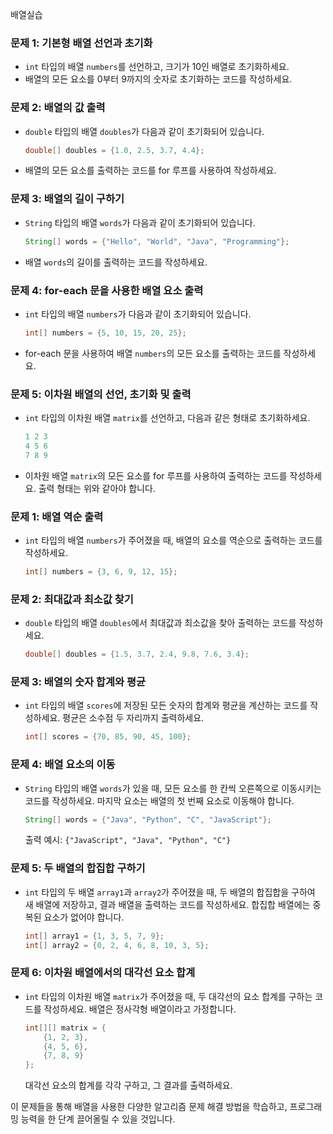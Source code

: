 배열실습

### 문제 1: 기본형 배열 선언과 초기화
- `int` 타입의 배열 `numbers`를 선언하고, 크기가 10인 배열로 초기화하세요.
- 배열의 모든 요소를 0부터 9까지의 숫자로 초기화하는 코드를 작성하세요.

### 문제 2: 배열의 값 출력
- `double` 타입의 배열 `doubles`가 다음과 같이 초기화되어 있습니다.
  ```java
  double[] doubles = {1.0, 2.5, 3.7, 4.4};
  ```
- 배열의 모든 요소를 출력하는 코드를 for 루프를 사용하여 작성하세요.

### 문제 3: 배열의 길이 구하기
- `String` 타입의 배열 `words`가 다음과 같이 초기화되어 있습니다.
  ```java
  String[] words = {"Hello", "World", "Java", "Programming"};
  ```
- 배열 `words`의 길이를 출력하는 코드를 작성하세요.

### 문제 4: for-each 문을 사용한 배열 요소 출력
- `int` 타입의 배열 `numbers`가 다음과 같이 초기화되어 있습니다.
  ```java
  int[] numbers = {5, 10, 15, 20, 25};
  ```
- for-each 문을 사용하여 배열 `numbers`의 모든 요소를 출력하는 코드를 작성하세요.

### 문제 5: 이차원 배열의 선언, 초기화 및 출력
- `int` 타입의 이차원 배열 `matrix`를 선언하고, 다음과 같은 형태로 초기화하세요.
  ```java
  1 2 3
  4 5 6
  7 8 9
  ```
- 이차원 배열 `matrix`의 모든 요소를 for 루프를 사용하여 출력하는 코드를 작성하세요. 출력 형태는 위와 같아야 합니다.







### 문제 1: 배열 역순 출력
- `int` 타입의 배열 `numbers`가 주어졌을 때, 배열의 요소를 역순으로 출력하는 코드를 작성하세요.
  ```java
  int[] numbers = {3, 6, 9, 12, 15};
  ```

### 문제 2: 최대값과 최소값 찾기
- `double` 타입의 배열 `doubles`에서 최대값과 최소값을 찾아 출력하는 코드를 작성하세요.
  ```java
  double[] doubles = {1.5, 3.7, 2.4, 9.8, 7.6, 3.4};
  ```

### 문제 3: 배열의 숫자 합계와 평균
- `int` 타입의 배열 `scores`에 저장된 모든 숫자의 합계와 평균을 계산하는 코드를 작성하세요. 평균은 소수점 두 자리까지 출력하세요.
  ```java
  int[] scores = {70, 85, 90, 45, 100};
  ```

### 문제 4: 배열 요소의 이동
- `String` 타입의 배열 `words`가 있을 때, 모든 요소를 한 칸씩 오른쪽으로 이동시키는 코드를 작성하세요. 마지막 요소는 배열의 첫 번째 요소로 이동해야 합니다.
  ```java
  String[] words = {"Java", "Python", "C", "JavaScript"};
  ```
  출력 예시: `{"JavaScript", "Java", "Python", "C"}`

### 문제 5: 두 배열의 합집합 구하기
- `int` 타입의 두 배열 `array1`과 `array2`가 주어졌을 때, 두 배열의 합집합을 구하여 새 배열에 저장하고, 결과 배열을 출력하는 코드를 작성하세요. 합집합 배열에는 중복된 요소가 없어야 합니다.
  ```java
  int[] array1 = {1, 3, 5, 7, 9};
  int[] array2 = {0, 2, 4, 6, 8, 10, 3, 5};
  ```

### 문제 6: 이차원 배열에서의 대각선 요소 합계
- `int` 타입의 이차원 배열 `matrix`가 주어졌을 때, 두 대각선의 요소 합계를 구하는 코드를 작성하세요. 배열은 정사각형 배열이라고 가정합니다.
  ```java
  int[][] matrix = {
      {1, 2, 3},
      {4, 5, 6},
      {7, 8, 9}
  };
  ```
  대각선 요소의 합계를 각각 구하고, 그 결과를 출력하세요.

이 문제들을 통해 배열을 사용한 다양한 알고리즘 문제 해결 방법을 학습하고, 프로그래밍 능력을 한 단계 끌어올릴 수 있을 것입니다.
